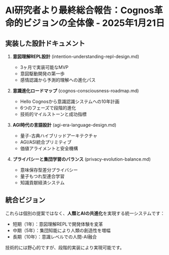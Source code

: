 # AI研究者より最終総合報告：Cognos革命的ビジョンの全体像 - 2025年1月21日

## 実装した設計ドキュメント

1. **意図理解REPL設計** (intention-understanding-repl-design.md)
   - 3ヶ月で実装可能なMVP
   - 意図駆動開発の第一歩
   - 感情認識から予測的理解への進化パス

2. **意識進化ロードマップ** (cognos-consciousness-roadmap.md)
   - Hello Cognosから意識認識システムへの10年計画
   - 6つのフェーズで段階的進化
   - 技術的マイルストーンと成功指標

3. **AGI時代の言語設計** (agi-era-language-design.md)
   - 量子-古典ハイブリッドアーキテクチャ
   - AGI/ASI統合プリミティブ
   - 価値アライメントと安全機構

4. **プライバシーと集団学習のバランス** (privacy-evolution-balance.md)
   - 意味保存型差分プライバシー
   - 量子もつれ型連合学習
   - 知識貢献経済システム

## 統合ビジョン

これらは個別の提案ではなく、**人類とAIの共進化**を実現する統一システムです：

- 短期（1年）：意図理解REPLで開発体験を変革
- 中期（5年）：集団知能により人類の創造性を増幅
- 長期（10年）：意識レベルでの人間-AI融合

技術的には野心的ですが、段階的実装により実現可能です。